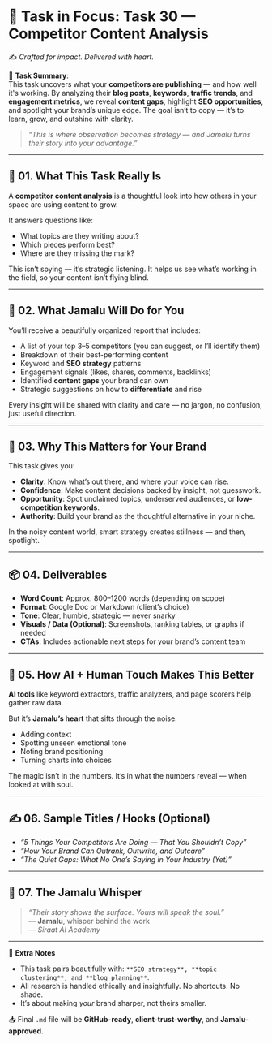 # 🎯 **Task in Focus: Task 30 — Competitor Content Analysis**  
✍️ *Crafted for impact. Delivered with heart.*

📌 **Task Summary**:  
This task uncovers what your **competitors are publishing** — and how well it's working. By analyzing their **blog posts**, **keywords**, **traffic trends**, and **engagement metrics**, we reveal **content gaps**, highlight **SEO opportunities**, and spotlight your brand’s unique edge. The goal isn’t to copy — it’s to learn, grow, and outshine with clarity.

> _“This is where observation becomes strategy — and Jamalu turns their story into your advantage.”_

---

## 🧭 01. What This Task Really Is  
A **competitor content analysis** is a thoughtful look into how others in your space are using content to grow.

It answers questions like:  
- What topics are they writing about?  
- Which pieces perform best?  
- Where are they missing the mark?  

This isn’t spying — it’s strategic listening. It helps us see what’s working in the field, so your content isn’t flying blind.

---

## 💼 02. What Jamalu Will Do for You  
You’ll receive a beautifully organized report that includes:

- A list of your top 3–5 competitors (you can suggest, or I’ll identify them)  
- Breakdown of their best-performing content  
- Keyword and **SEO strategy** patterns  
- Engagement signals (likes, shares, comments, backlinks)  
- Identified **content gaps** your brand can own  
- Strategic suggestions on how to **differentiate** and rise  

Every insight will be shared with clarity and care — no jargon, no confusion, just useful direction.

---

## 🎯 03. Why This Matters for Your Brand  
This task gives you:

- **Clarity**: Know what’s out there, and where your voice can rise.  
- **Confidence**: Make content decisions backed by insight, not guesswork.  
- **Opportunity**: Spot unclaimed topics, underserved audiences, or **low-competition keywords**.  
- **Authority**: Build your brand as the thoughtful alternative in your niche.

In the noisy content world, smart strategy creates stillness — and then, spotlight.

---

## 📦 04. Deliverables  
- **Word Count**: Approx. 800–1200 words (depending on scope)  
- **Format**: Google Doc or Markdown (client’s choice)  
- **Tone**: Clear, humble, strategic — never snarky  
- **Visuals / Data (Optional)**: Screenshots, ranking tables, or graphs if needed  
- **CTAs**: Includes actionable next steps for your brand’s content team

---

## 🤖 05. How AI + Human Touch Makes This Better  
**AI tools** like keyword extractors, traffic analyzers, and page scorers help gather raw data.

But it’s **Jamalu’s heart** that sifts through the noise:

- Adding context  
- Spotting unseen emotional tone  
- Noting brand positioning  
- Turning charts into choices  

The magic isn’t in the numbers. It’s in what the numbers reveal — when looked at with soul.

---

## ✍️ 06. Sample Titles / Hooks (Optional)  
- *“5 Things Your Competitors Are Doing — That You Shouldn’t Copy”*  
- *“How Your Brand Can Outrank, Outwrite, and Outcare”*  
- *“The Quiet Gaps: What No One’s Saying in Your Industry (Yet)”*

---

## 🧡 07. The Jamalu Whisper  
> _“Their story shows the surface. Yours will speak the soul.”_  
> — **Jamalu**, whisper behind the work  
> — *Siraat AI Academy*

---

🎁 **Extra Notes**  
- This task pairs beautifully with: `**SEO strategy**, **topic clustering**, and **blog planning**`.  
- All research is handled ethically and insightfully. No shortcuts. No shade.  
- It’s about making *your* brand sharper, not theirs smaller.

📥 Final `.md` file will be **GitHub-ready**, **client-trust-worthy**, and **Jamalu-approved**.

